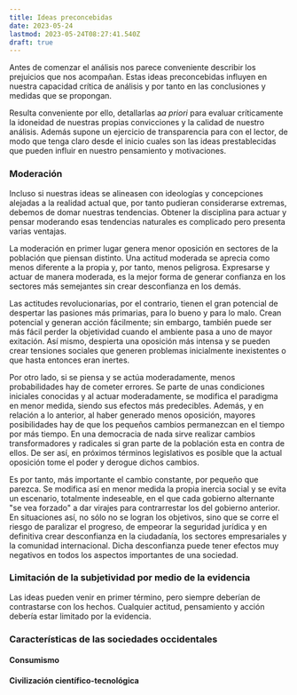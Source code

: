 ```yaml
---
title: Ideas preconcebidas
date: 2023-05-24
lastmod: 2023-05-24T08:27:41.540Z
draft: true
---
```


Antes de comenzar el análisis nos parece conveniente describir los prejuicios que nos acompañan. Estas ideas preconcebidas influyen en nuestra capacidad crítica de análisis y por tanto en las conclusiones y medidas que se propongan.

Resulta conveniente por ello, detallarlas a*a priori* para evaluar críticamente la idoneidad de nuestras propias convicciones y la calidad de nuestro análisis. Además supone un ejercicio de transparencia para con el lector, de modo que tenga claro desde el inicio cuales son las ideas prestablecidas que pueden influir en nuestro pensamiento y motivaciones.

### Moderación
Incluso si nuestras ideas se alineasen con ideologías y concepciones alejadas a la realidad actual que, por tanto pudieran considerarse extremas, debemos de domar nuestras tendencias. Obtener la disciplina para actuar y pensar moderando esas tendencias naturales es complicado pero presenta varias ventajas.

La moderación en primer lugar genera menor oposición en sectores de la población que piensan distinto. Una actitud moderada se aprecia como menos diferente a la propia y, por tanto, menos peligrosa. Expresarse y actuar de manera moderada, es la mejor forma de generar confianza en los sectores más semejantes sin crear desconfianza en los demás.

Las actitudes revolucionarias, por el contrario, tienen el gran potencial de despertar las pasiones más primarias, para lo bueno y para lo malo. Crean potencial y generan acción fácilmente; sin embargo, también puede ser más fácil perder la objetividad cuando el ambiente pasa a uno de mayor exitación. Así mismo, despierta una oposición más intensa y se pueden crear tensiones sociales que generen problemas inicialmente inexistentes o que hasta entonces eran inertes.

Por otro lado, si se piensa y se actúa moderadamente, menos probabilidades hay de cometer errores. Se parte de unas condiciones iniciales conocidas y al actuar moderadamente, se modifica el paradigma en menor medida, siendo sus efectos más predecibles. Además, y en relación a lo anterior, al haber generado menos oposición, mayores posibilidades hay de que los pequeños cambios permanezcan en el tiempo por más tiempo. En una democracia de nada sirve realizar cambios transformadores y radicales si gran parte de la población esta en contra de ellos. De ser así, en próximos términos legislativos es posible que la actual oposición tome el poder y derogue dichos cambios.

Es por tanto, más importante el cambio constante, por pequeño que parezca. Se modifica así en menor medida la propia inercia social y se evita un escenario, totalmente indeseable, en el que cada gobierno alternante "se vea forzado" a dar virajes para contrarrestar los del gobierno anterior. En situaciones así, no sólo no se logran los objetivos, sino que se corre el riesgo de paralizar el progreso, de empeorar la seguridad jurídica y en definitiva crear desconfianza en la ciudadanía, los sectores empresariales y la comunidad internacional. Dicha desconfianza puede tener efectos muy negativos en todos los aspectos importantes de una sociedad. 

### Limitación de la subjetividad por medio de la evidencia

Las ideas pueden venir en primer término, pero siempre deberían de contrastarse con los hechos. Cualquier actitud, pensamiento y acción debería estar limitado por la evidencia. 


### Características de las sociedades occidentales

#### Consumismo
#### Civilización científico-tecnológica